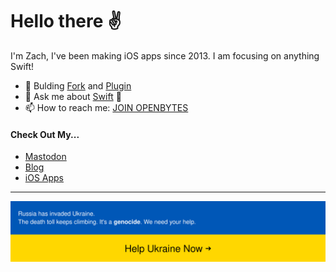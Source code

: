 # Hello there ✌️

I'm Zach, I've been making iOS apps since 2013. I am focusing on anything Swift! 

- 🔨  Bulding [Fork](https://github.com/0xLeif/Fork) and [Plugin](https://github.com/0xLeif/Plugin)
- 💬  Ask me about [Swift](https://github.com/0xLet) 🧡
- 📫  How to reach me: [JOIN OPENBYTES](https://discord.gg/t2UeNrDd7n)

#### Check Out My...
- <a rel="me" href="https://mas.to/@leif">Mastodon</a>
- [Blog](https://openbytes.dev/)
- [iOS Apps](https://apps.apple.com/lb/developer/zach-eriksen/id851997363)

***

[![SWUbanner](https://raw.githubusercontent.com/vshymanskyy/StandWithUkraine/main/banner2-direct.svg)](https://vshymanskyy.github.io/StandWithUkraine/)
